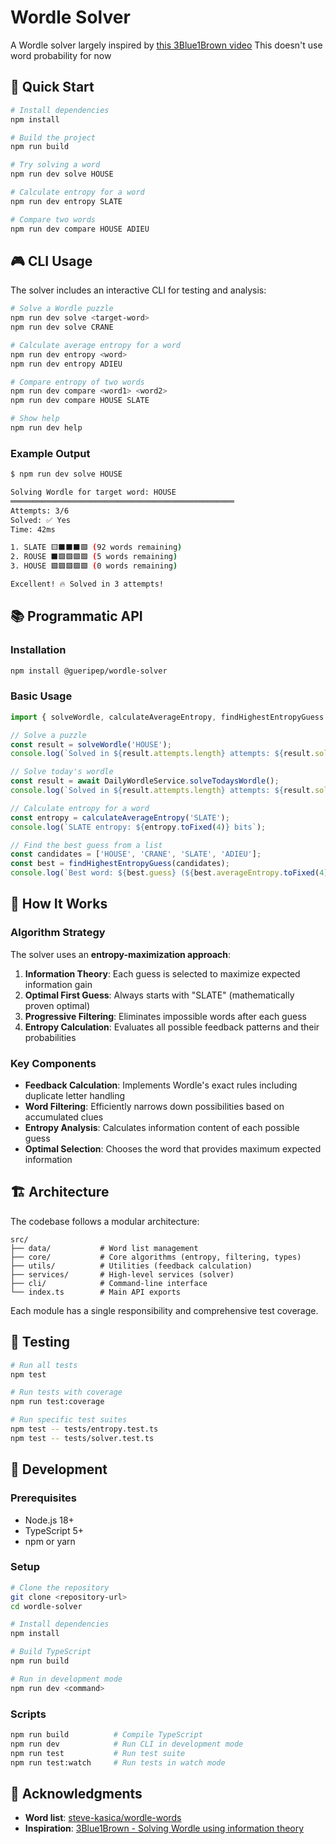 # Wordle Solver

A Wordle solver largely inspired by [this 3Blue1Brown video](https://youtu.be/v68zYyaEmEA?si=PAkyAdpUDy6BNUVB)
This doesn't use word probability for now

## 🚀 Quick Start

```bash
# Install dependencies
npm install

# Build the project
npm run build

# Try solving a word
npm run dev solve HOUSE

# Calculate entropy for a word
npm run dev entropy SLATE

# Compare two words
npm run dev compare HOUSE ADIEU
```

## 🎮 CLI Usage

The solver includes an interactive CLI for testing and analysis:

```bash
# Solve a Wordle puzzle
npm run dev solve <target-word>
npm run dev solve CRANE

# Calculate average entropy for a word
npm run dev entropy <word>
npm run dev entropy ADIEU

# Compare entropy of two words
npm run dev compare <word1> <word2>
npm run dev compare HOUSE SLATE

# Show help
npm run dev help
```

### Example Output

```bash
$ npm run dev solve HOUSE

Solving Wordle for target word: HOUSE
══════════════════════════════════════════════════
Attempts: 3/6
Solved: ✅ Yes
Time: 42ms

1. SLATE 🟨⬛⬛⬛🟩 (92 words remaining)
2. ROUSE ⬛🟩🟩🟩🟩 (5 words remaining)  
3. HOUSE 🟩🟩🟩🟩🟩 (0 words remaining)

Excellent! 🔥 Solved in 3 attempts!
```

## 📚 Programmatic API

### Installation

```bash
npm install @gueripep/wordle-solver
```

### Basic Usage

```typescript
import { solveWordle, calculateAverageEntropy, findHighestEntropyGuess } from '@gueripep/wordle-solver';

// Solve a puzzle
const result = solveWordle('HOUSE');
console.log(`Solved in ${result.attempts.length} attempts: ${result.solved}`);

// Solve today's wordle
const result = await DailyWordleService.solveTodaysWordle();
console.log(`Solved in ${result.attempts.length} attempts: ${result.solved}`);

// Calculate entropy for a word
const entropy = calculateAverageEntropy('SLATE');
console.log(`SLATE entropy: ${entropy.toFixed(4)} bits`);

// Find the best guess from a list
const candidates = ['HOUSE', 'CRANE', 'SLATE', 'ADIEU'];
const best = findHighestEntropyGuess(candidates);
console.log(`Best word: ${best.guess} (${best.averageEntropy.toFixed(4)} bits)`);
```

## 🧠 How It Works

### Algorithm Strategy

The solver uses an **entropy-maximization approach**:

1. **Information Theory**: Each guess is selected to maximize expected information gain
2. **Optimal First Guess**: Always starts with "SLATE" (mathematically proven optimal)
3. **Progressive Filtering**: Eliminates impossible words after each guess
4. **Entropy Calculation**: Evaluates all possible feedback patterns and their probabilities

### Key Components

- **Feedback Calculation**: Implements Wordle's exact rules including duplicate letter handling
- **Word Filtering**: Efficiently narrows down possibilities based on accumulated clues  
- **Entropy Analysis**: Calculates information content of each possible guess
- **Optimal Selection**: Chooses the word that provides maximum expected information

## 🏗️ Architecture

The codebase follows a modular architecture:

```
src/
├── data/           # Word list management
├── core/           # Core algorithms (entropy, filtering, types)
├── utils/          # Utilities (feedback calculation)
├── services/       # High-level services (solver)
├── cli/            # Command-line interface
└── index.ts        # Main API exports
```

Each module has a single responsibility and comprehensive test coverage.

## 🧪 Testing

```bash
# Run all tests
npm test

# Run tests with coverage
npm run test:coverage

# Run specific test suites
npm test -- tests/entropy.test.ts
npm test -- tests/solver.test.ts
```

## 🔧 Development

### Prerequisites

- Node.js 18+
- TypeScript 5+
- npm or yarn

### Setup

```bash
# Clone the repository
git clone <repository-url>
cd wordle-solver

# Install dependencies
npm install

# Build TypeScript
npm run build

# Run in development mode
npm run dev <command>
```

### Scripts

```bash
npm run build          # Compile TypeScript
npm run dev            # Run CLI in development mode
npm run test           # Run test suite
npm run test:watch     # Run tests in watch mode
```

## 🙏 Acknowledgments

- **Word list**: [steve-kasica/wordle-words](https://github.com/steve-kasica/wordle-words/tree/master)
- **Inspiration**: [3Blue1Brown - Solving Wordle using information theory](https://youtu.be/v68zYyaEmEA?si=PAkyAdpUDy6BNUVB)